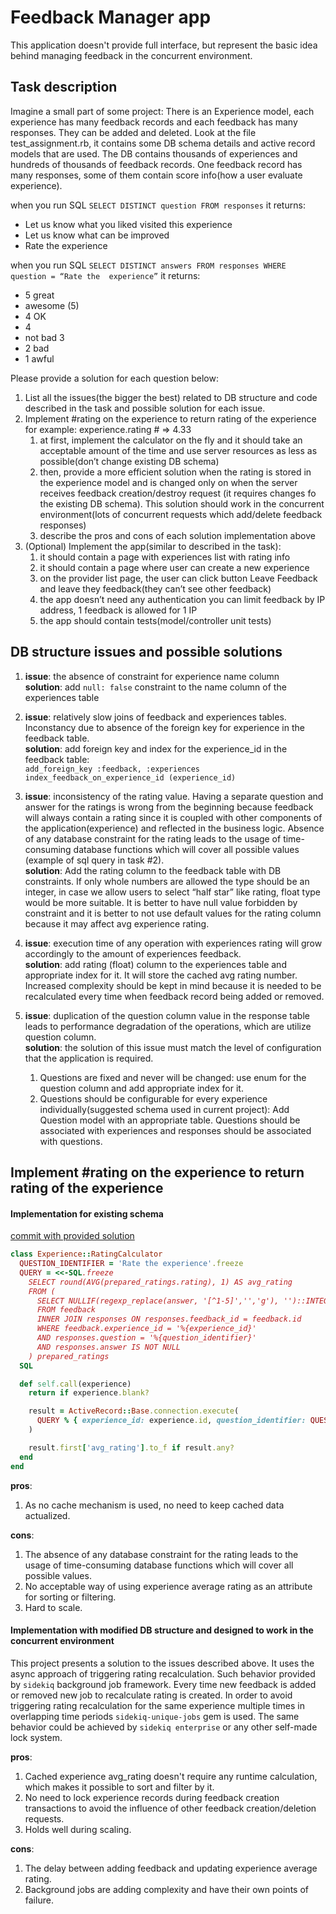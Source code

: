 # Feedback Manager app

This application doesn't provide full interface, but represent the basic idea behind managing feedback in the concurrent environment.

## Task description
Imagine a small part of some project:
There is an Experience model, each experience has many feedback records and each feedback has many responses. They can be added and deleted.
Look at the file test_assignment.rb, it contains some DB schema details and active record models that are used. The DB contains thousands of experiences and hundreds of thousands of feedback records. One feedback record has many responses, some of them contain score info(how a user evaluate experience).

when you run SQL
`SELECT DISTINCT question FROM responses`
it returns:
- Let us know what you liked visited this experience
- Let us know what can be improved
- Rate the experience

when you run SQL
`SELECT DISTINCT answers FROM responses WHERE question = “Rate the 	experience”`
it returns:
- 5 great
- awesome (5)
- 4 OK
- 4
- not bad 3
- 2 bad
- 1 awful

Please provide a solution for each question below:

1. List all the issues(the bigger the best) related to DB structure and code described in the task and possible solution for each issue.
2. Implement #rating on the experience to return rating of the experience for example: experience.rating # => 4.33
	1. at first, implement the calculator on the fly and it should take an acceptable amount of the time and use server resources as less as possible(don’t change existing DB schema)
	2. then, provide a more efficient solution when the rating is stored in the experience model and is changed only on when the server receives feedback creation/destroy request (it requires changes fo the existing DB schema). This solution should work in the concurrent environment(lots of concurrent requests which add/delete feedback responses)
	3. describe the pros and cons of each solution implementation above
3. (Optional) Implement the app(similar to described in the task):
	1. it should contain a page with experiences list with rating info
	2. it should contain a page where user can create a new experience
	3. on the provider list page, the user can click button Leave Feedback and leave they feedback(they can’t see other feedback)
	4. the app doesn’t need any authentication you can limit feedback by IP address, 1 feedback is allowed for 1 IP
	5. the app should contain tests(model/controller unit tests)

## DB structure issues and possible solutions
1. **issue**: the absence of constraint for experience name column\
**solution**: add `null: false` constraint to the name column of the experiences table

2. **issue**: relatively slow joins of feedback and experiences tables. Inconstancy due to absence of the foreign key for experience in the feedback table.\
**solution**: add foreign key and index for the experience_id in the feedback table:\
`add_foreign_key :feedback, :experiences`\
`index_feedback_on_experience_id (experience_id)`


3. **issue**: inconsistency of the rating value. Having a separate question and answer for the ratings is wrong from the beginning because feedback will always contain a rating since it is coupled with other components of the application(experience) and reflected in the business logic. Absence of any database constraint for the rating leads to the usage of time-consuming database functions which will cover all possible values (example of sql query in task #2).\
**solution**: Add the rating column to the feedback table with DB constraints.
If only whole numbers are allowed the type should be an integer, in case we allow users to select “half star” like rating, float type would be more suitable.
It is better to have null value forbidden by constraint and it is better to not use default values for the rating column because it may affect avg experience rating.


4. **issue**: execution time of any operation with experiences rating will grow accordingly to the amount of experiences feedback.\
**solution**: add rating (float) column to the experiences table and appropriate index for it. It will store the cached avg rating number. Increased complexity should be kept in mind because it is needed to be recalculated every time when feedback record being added or removed.

5. **issue**: duplication of the question column value in the response table leads to performance degradation of the operations, which are utilize question column.\
**solution**:
the solution of this issue must match the level of configuration that the application is required.
	1. Questions are fixed and never will be changed:
use enum for the question column and add appropriate index for it.
	2. Questions should be configurable for every experience individually(suggested schema used in current project):
Add Question model with an appropriate table. Questions should be associated with experiences and responses should be associated with questions.

## Implement #rating on the experience to return rating of the experience

#### Implementation for existing schema
[commit with provided solution](https://github.com/nikitakhmelevskyi/feedback_manger/blob/faf37bc0bfb5cebb40eb1ffbee14f4179cdfb721/app/services/experience/rating_calculator.rb)

```ruby
class Experience::RatingCalculator
  QUESTION_IDENTIFIER = 'Rate the experience'.freeze
  QUERY = <<-SQL.freeze
    SELECT round(AVG(prepared_ratings.rating), 1) AS avg_rating
    FROM (
      SELECT NULLIF(regexp_replace(answer, '[^1-5]','','g'), '')::INTEGER AS rating
      FROM feedback
      INNER JOIN responses ON responses.feedback_id = feedback.id
      WHERE feedback.experience_id = '%{experience_id}'
      AND responses.question = '%{question_identifier}'
      AND responses.answer IS NOT NULL
    ) prepared_ratings
  SQL

  def self.call(experience)
    return if experience.blank?

    result = ActiveRecord::Base.connection.execute(
      QUERY % { experience_id: experience.id, question_identifier: QUESTION_IDENTIFIER }
    )

    result.first['avg_rating'].to_f if result.any?
  end
end
```

**pros**:
1. As no cache mechanism is used, no need to keep cached data actualized.

**cons**:
1. The absence of any database constraint for the rating leads to the usage of time-consuming database functions which will cover all possible values.
2. No acceptable way of using experience average rating as an attribute for sorting or filtering.
3. Hard to scale.

#### Implementation with modified DB structure and designed to work in the concurrent environment

This project presents a solution to the issues described above. It uses the async approach of triggering rating recalculation. Such behavior provided by `sidekiq` background job framework. Every time new feedback is added or removed new job to recalculate rating is created. In order to avoid triggering rating recalculation for the same experience multiple times in overlapping time periods `sidekiq-unique-jobs` gem is used. The same behavior could be achieved by `sidekiq enterprise` or any other self-made lock system.

**pros**:
1. Cached experience avg_rating doesn't require any runtime calculation, which makes it possible to sort and filter by it.
2. No need to lock experience records during feedback creation transactions to avoid the influence of other feedback creation/deletion requests.
3. Holds well during scaling.

**cons**:
1. The delay between adding feedback and updating experience average rating.
2. Background jobs are adding complexity and have their own points of failure.
